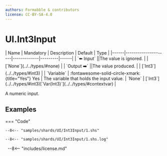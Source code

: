 ```yaml
---
authors: Formabble & contributors
license: CC-BY-SA-4.0
---
```



# UI.Int3Input

<div class="sh-parameters" markdown="1">
| Name | Mandatory | Description | Default | Type |
|------|---------------------|-------------|---------|------|
| `⬅️ Input` ||The value is ignored. | | [`None`](../../types/#none) |
| `Output ➡️` ||The value produced. | | [`Int3`](../../types/#int3) |
| `Variable` | :fontawesome-solid-circle-xmark:{title="Yes"} Yes  | The variable that holds the input value. | `None` | [`Int3`](../../types/#int3)[`Var(Int3)`](../../types/#contextvar) |

</div>

A numeric input.

## Examples

=== "Code"

  ```x86asm linenums="1"
  --8<-- "samples/shards/UI/Int3Input/1.shs"
  ```

  ```
  --8<-- "samples/shards/UI/Int3Input/1.shs.log"
  ```
&nbsp;
--8<-- "includes/license.md"

